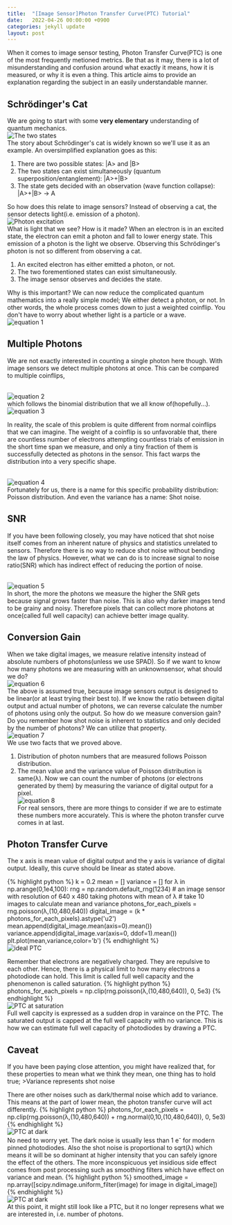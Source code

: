 ```yaml
---
title:  "[Image Sensor]Photon Transfer Curve(PTC) Tutorial"
date:   2022-04-26 00:00:00 +0900
categories: jekyll update
layout: post
---
```


When it comes to image sensor testing, Photon Transfer Curve(PTC) is one of the most frequently metioned metrics. Be that as it may, there is a lot of misunderstanding and confusion around what exactly it means, how it is measured, or why it is even a thing. This article aims to provide an explanation regarding the subject in an easily understandable manner.

<h2>
    Schrödinger's Cat
</h2>

We are going to start with some **very elementary** understanding of quantum mechanics.
<br>![The two states](/assets/images/elgato.png)<br>
The story about Schrödinger's cat is widely known so we'll use it as an example. An oversimplified explanation goes as this:
1. There are two possible states: \|A> and \|B>
2. The two states can exist simultaneously (quantum superposition/entanglement): \|A>+\|B>
3. The state gets decided with an observation (wave function collapse): \|A>+\|B> -> A

So how does this relate to image sensors? Instead of observing a cat, the sensor detects light(i.e. emission of a photon).
<br>![Photon excitation](/assets/images/excitation.png)<br>
What is light that we see? How is it made?
When an electron is in an excited state, the electron can emit a photon and fall to lower energy state. This emission of a photon is the light we observe.
Observing this Schrödinger's photon is not so different from observing a cat.
1. An excited electron has either emitted a photon, or not.
2. The two forementioned states can exist simultaneously.
3. The image sensor observes and decides the state.

Why is this important? We can now reduce the complicated quantum mathematics into a really simple model; We either detect a photon, or not. In other words, the whole process comes down to just a weighted coinflip. You don't have to worry about whether light is a particle or a wave.
<br>![equation 1](/assets/images/eq1.PNG)<br>

<h2>
    Multiple Photons
</h2>
We are not exactly interested in counting a single photon here though. With image sensors we detect multiple photons at once. This can be compared to multiple coinflips,

<br>![equation 2](/assets/images/eq2.PNG)<br>
which follows the binomial distribution that we all know of(hopefully...).
<br>![equation 3](/assets/images/eq3.PNG)<br>

In reality, the scale of this problem is quite different from normal coinflips that we can imagine. The weight of a coinflip is so unfavorable that, there are countless number of electrons attempting countless trials of emission in the short time span we measure, and only a tiny fraction of them is successfully detected as photons in the sensor. This fact warps the distribution into a very specific shape.

<br>![equation 4](/assets/images/eq4.PNG)<br>
Fortunately for us, there is a name for this specific probability distribution: Poisson distribution. And even the variance has a name: Shot noise.

<h2>
    SNR
</h2>
If you have been following closely, you may have noticed that shot noise itself comes from an inherent nature of physics and statistics unrelated to sensors. Therefore there is no way to reduce shot noise without bending the law of physics. However, what we can do is to increase signal to noise ratio(SNR) which has indirect effect of reducing the portion of noise.

<br>![equation 5](/assets/images/eq5.PNG)<br>
In short, the more the photons we measure the higher the SNR gets because signal grows faster than noise. This is also why darker images tend to be grainy and noisy. Therefore pixels that can collect more photons at once(called full well capacity) can achieve better image quality.

<h2>
    Conversion Gain
</h2>

When we take digital images, we measure relative intensity instead of absolute numbers of photons(unless we use SPAD). So if we want to know how many photons we are measuring with an unknownsensor, what should we do? 
<br>![equation 6](/assets/images/eq6.PNG)<br>
The above is assumed true, because image sensors output is designed to be linear(or at least trying their best to). If we know the ratio between digital output and actual number of photons, we can reverse calculate the number of photons using only the output. So how do we measure conversion gain? Do you remember how shot noise is inherent to statistics and only decided by the number of photons? We can utilize that property.
<br>![equation 7](/assets/images/eq7.PNG)<br>
We use two facts that we proved above.
1. Distribution of photon numbers that are measured follows Poisson distribution.
2. The mean value and the variance value of Poisson distribution is same(λ).
Now we can count the number of photons (or electrons generated by them) by measuring the variance of digital output for a pixel.
<br>![equation 8](/assets/images/eq7.PNG)<br>
For real sensors, there are more things to consider if we are to estimate these numbers more accurately. This is where the photon transfer curve comes in at last.
<h2>
    Photon Transfer Curve
</h2>
The x axis is mean value of digital output and the y axis is variance of digital output. Ideally, this curve should be linear as stated above.

{% highlight python %}
k = 0.2
mean = []
variance = []
for λ in np.arange(0,1e4,100):
    rng = np.random.default_rng(1234)
    # an image sensor with resolution of 640 x 480 taking photons with mean of λ
    # take 10 images to calculate mean and variance
    photons_for_each_pixels = rng.poisson(λ,(10,480,640))
    digital_image = (k * photons_for_each_pixels).astype('u2')
    mean.append(digital_image.mean(axis=0).mean())
    variance.append(digital_image.var(axis=0, ddof=1).mean())
plt.plot(mean,variance,color='b')
{% endhighlight %}
<br>![ideal PTC](/assets/images/linear_ptc.png)<br>

Remember that electrons are negatively charged. They are repulsive to each other. Hence, there is a physical limit to how many electrons a photodiode can hold. This limit is called full well capacity and the phenomenon is called saturation.
{% highlight python %}
photons_for_each_pixels = np.clip(rng.poisson(λ,(10,480,640)), 0, 5e3)
{% endhighlight %}
<br>![PTC at saturation](/assets/images/fwc.png)<br>
Full well capcity is expressed as a sudden drop in varaince on the PTC. The saturated output is capped at the full well capacity with no variance. This is how we can estimate full well capacity of photodiodes by drawing a PTC.

<h2>
    Caveat
</h2>
If you have been paying close attention, you might have realized that, for these properties to mean what we think they mean, one thing has to hold true;
>Variance represents shot noise

There are other noises such as dark/thermal noise which add to variance. This means at the part of lower mean, the photon transfer curve will act differently.
{% highlight python %}
photons_for_each_pixels = np.clip(rng.poisson(λ,(10,480,640)) + rng.normal(0,10,(10,480,640)), 0, 5e3)
{% endhighlight %}
<br>![PTC at dark](/assets/images/darkPTC.png)<br>
No need to worry yet. The dark noise is usually less than 1 e<sup>-</sup> for modern pinned photodiodes. Also the shot noise is proportional to sqrt(λ) which means it will be so dominant at higher intensity that you can safely ignore the effect of the others.
The more inconspicuous yet insidious side effect comes from post processing such as smoothing filters which have effect on variance and mean.
{% highlight python %}
smoothed_image = np.array([scipy.ndimage.uniform_filter(image) for image in digital_image])
{% endhighlight %}
<br>![PTC at dark](/assets/images/filter_PTC.png)<br>
At this point, it might still look like a PTC, but it no longer represens what we are interested in, i.e. number of photons.